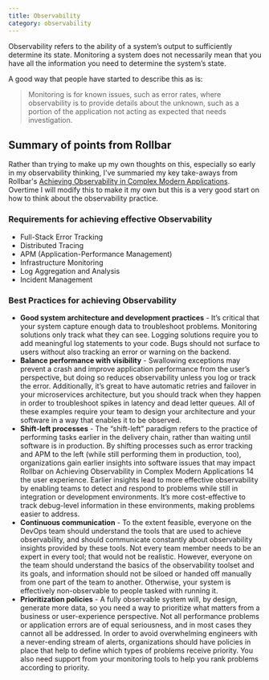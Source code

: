 ```yaml
---
title: Observability
category: observability
---
```


Observability refers to the ability of a system’s output to sufficiently determine its state. Monitoring a system does not necessarily mean that you have all the information you need to determine the system’s state.

A good way that people have started to describe this as is:

> Monitoring is for known issues, such as error rates, where observability is to provide details about the unknown, such as a portion of the application not acting as expected that needs investigation.

## Summary of points from Rollbar

Rather than trying to make up my own thoughts on this, especially so early in my observability thinking, I've summaried my key take-aways from Rollbar's [Achieving Observability in Complex Modern Applications](https://www.slideshare.net/jatap/achieving-observabilityinmodernapplications). Overtime I will modify this to make it my own but this is a very good start on how to think about the observability practice.

### Requirements for achieving effective Observability

- Full-Stack Error Tracking
- Distributed Tracing
- APM (Application-Performance Management)
- Infrastructure Monitoring
- Log Aggregation and Analysis
- Incident Management

### Best Practices for achieving Observability

- **Good system architecture and development practices** - It’s critical that your system capture enough data to troubleshoot problems. Monitoring solutions only track what they can see. Logging solutions require you to add meaningful log statements to your code. Bugs should not surface to users without also tracking an error or warning on the backend.
- **Balance performance with visibility** - Swallowing exceptions may prevent a crash and improve application performance from the user’s perspective, but doing so reduces observability unless you log or track the error. Additionally, it’s great to have automatic retries and failover in your microservices architecture, but you should track when they happen in order to troubleshoot spikes in latency and dead letter queues. All of these examples require your team to design your architecture and your software in a way that enables it to be observed.
- **Shift-left processes** - The “shift-left” paradigm refers to the practice of performing tasks earlier in the delivery chain, rather than waiting until software is in production. By shifting processes such as error tracking and APM to the left (while still performing them in production, too), organizations gain earlier insights into software issues that may impact Rollbar on Achieving Observability in Complex Modern Applications 14 the user experience. Earlier insights lead to more effective observability by enabling teams to detect and respond to problems while still in integration or development environments. It’s more cost-effective to track debug-level information in these environments, making problems easier to address.
- **Continuous communication** - To the extent feasible, everyone on the DevOps team should understand the tools that are used to achieve observability, and should communicate constantly about observability insights provided by these tools. Not every team member needs to be an expert in every tool; that would not be realistic. However, everyone on the team should understand the basics of the observability toolset and its goals, and information should not be siloed or handed off manually from one part of the team to another. Otherwise, your system is effectively non-observable to people tasked with running it.
- **Prioritization policies** - A fully observable system will, by design, generate more data, so you need a way to prioritize what matters from a business or user-experience perspective. Not all performance problems or application errors are of equal seriousness, and in most cases they cannot all be addressed. In order to avoid overwhelming engineers with a never-ending stream of alerts, organizations should have policies in place that help to define which types of problems receive priority. You also need support from your monitoring tools to help you rank problems according to priority.
